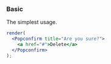 ### Basic

The simplest usage.

<!--start-code-->

```jsx
render(
  <Popconfirm title="Are you sure?">
    <a href="#">Delete</a>
  </Popconfirm>
);
```

<!--end-code-->
